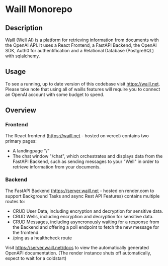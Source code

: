 # Waill Monorepo

## Description

Waill (Well AI) is a platform for retrieving information from documents with the OpenAI API. It uses a React Frontend, a FastAPI Backend, the OpenAI SDK, Auth0 for authentification and a Relational Database (PostgreSQL) with sqlalchemy. 

## Usage

To see a running, up to date version of this codebase visit https://waill.net. Please take note that using all of waills features will require you to connect an OpenAI account with some budget to spend.

## Overview

### Frontend

The React frontend (https://waill.net - hosted on vercel) contains two primary pages: 
- A landingpage "/"
- The chat window "/chat", which orchestrates and displays data from the FastAPI Backend, such as sending messages to your "Well" in order to retrieve information from your documents.

### Backend

The FastAPI Backend (https://server.waill.net - hosted on render.com to support Background Tasks and async Rest API Features) contains multiple routes to:
- CRUD User Data, including encryption and decryption for sensitive data.
- CRUD Wells, including encryption and decryption for sensitive data.
- CRUD Messages, including asyncronously waiting for a response from the Backend and offering a poll endpoint to fetch the new message for the frontend.
- /ping as a healthcheck route

Visit https://server.waill.net/docs to view the automatically generated OpenAPI documentation. (The render instance shuts off automatically, expect to wait for a coldstart)
